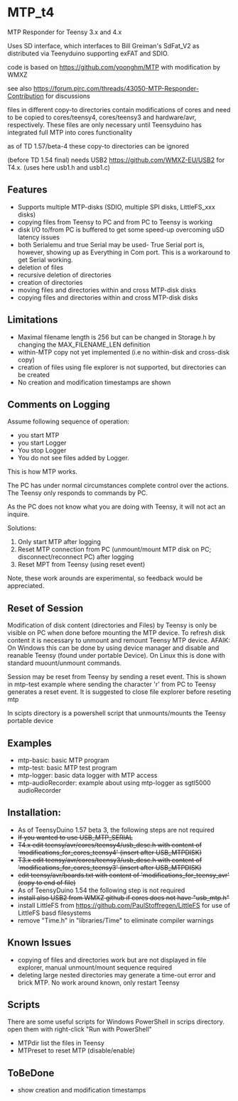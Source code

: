 # MTP_t4

MTP Responder for Teensy 3.x and 4.x

Uses SD interface, which interfaces to Bill Greiman's SdFat_V2 as distributed via Teenyduino supporting exFAT and SDIO. 

code is based on https://github.com/yoonghm/MTP with modification by WMXZ

see also https://forum.pjrc.com/threads/43050-MTP-Responder-Contribution for discussions

files in different copy-to directories contain modifications of cores and need to be copied to cores/teensy4, cores/teensy3 and hardware/avr, respectively. These files are only necessary until Teensyduino has integrated full MTP into cores functionality

as of TD 1.57/beta-4 these copy-to directories can be ignored

(before TD 1.54 final) needs USB2 https://github.com/WMXZ-EU/USB2 for T4.x. (uses here usb1.h and usb1.c)


## Features
 - Supports multiple MTP-disks (SDIO, multiple SPI disks, LittleFS_xxx disks)
 - copying files from Teensy to PC  and from PC to Teensy is working
 - disk I/O to/from PC is buffered to get some speed-up overcoming uSD latency issues
 - both Serialemu and true Serial may be used- True Serial port is, however, showing up as Everything in Com port. This is a workaround to get Serial working.
 - deletion of files
 - recursive deletion of directories
 - creation of directories
 - moving files and directories within and cross MTP-disk disks
 - copying files and directories within and cross MTP-disk disks

## Limitations
 - Maximal filename length is 256 but can be changed in Storage.h by changing the MAX_FILENAME_LEN definition
 - within-MTP copy not yet implemented (i.e no within-disk and cross-disk copy)
 - creation of files using file explorer is not supported, but directories can be created
 - No creation and modification timestamps are shown
 
## Comments on Logging
Assume following sequence of operation:
 - you start MTP
 - you start Logger
 - You stop Logger
 - You do not see files added by Logger.

This is how MTP works.

The PC has under normal circumstances complete control over the actions. The Teensy only responds to commands by PC.

As the PC does not know what you are doing with Teensy, it will not act an inquire.

Solutions:
1) Only start MTP after logging
2) Reset MTP connection from PC (unmount/mount MTP disk on PC; disconnect/reconnect PC) after logging
3) Reset MPT from Teensy (using reset event)

Note, these work arounds are experimental, so feedback would be appreciated.

## Reset of Session
Modification of disk content (directories and Files) by Teensy is only be visible on PC when done before mounting the MTP device. To refresh disk content it is necessary to unmount and remount Teensy MTP device. AFAIK: On Windows this can be done by using device manager and disable and reanable Teensy (found under portable Device). On Linux this is done with standard muount/unmount commands.

Session may be reset from Teensy by sending a reset event. This is shown in mtp-test example where sending the character 'r' from PC to Teensy generates a reset event. It is suggested to close file explorer before reseting mtp

In scipts directory is a powershell script that unmounts/mounts the Teensy portable device

## Examples
 - mtp-basic:  basic MTP program
 - mtp-test:   basic MTP test program
 - mtp-logger: basic data logger with MTP access
 - mtp-audioRecorder: example about using mtp-logger as sgtl5000 audioRecorder
 
## Installation:
 - As of TeensyDuino 1.57 beta 3, the following steps are not required
  - ~~If you wanted to use USB_MTP_SERIAL~~
   - ~~T4.x edit teensy/avr/cores/teensy4/usb_desc.h with content of 'modifications_for_cores_teensy4' (insert after USB_MTPDISK)~~
   - ~~T3.x edit teensy/avr/cores/teensy3/usb_desc.h with content of 'modifications_for_cores_teensy3' (insert after USB_MTPDISK)~~
   - ~~edit teensy/avr/boards.txt with content of 'modifications_for_teensy_avr' (copy to end of file)~~
 - As of TeensyDuino 1.54 the following step is not required
 - ~~install also USB2 from WMXZ github if cores does not have "usb_mtp.h"~~
 - install LittleFS from https://github.com/PaulStoffregen/LittleFS for use of LittleFS basd filesystems
 - remove "Time.h" in "libraries/Time" to eliminate compiler warnings

 ## Known Issues
   - copying of files and directories work but are not displayed in file explorer, manual unmount/mount sequence required
   - deleting large nested directories may generate a time-out error and brick MTP. No work around known, only restart Teensy
   
 ## Scripts
 There are some useful scripts for Windows PowerShell in scrips directory. open them with right-click "Run with PowerShell"
  - MTPdir list the files in Teensy 
  - MTPreset to reset MTP (disable/enable)
 
 ## ToBeDone
 - show creation and modification timestamps

